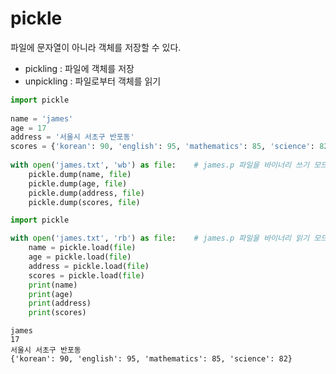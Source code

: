 # pickle

파일에 문자열이 아니라 객체를 저장할 수 있다.

- pickling : 파일에 객체를 저장
- unpickling : 파일로부터 객체를 읽기

```python
import pickle
 
name = 'james'
age = 17
address = '서울시 서초구 반포동'
scores = {'korean': 90, 'english': 95, 'mathematics': 85, 'science': 82}
 
with open('james.txt', 'wb') as file:    # james.p 파일을 바이너리 쓰기 모드(wb)로 열기
    pickle.dump(name, file)
    pickle.dump(age, file)
    pickle.dump(address, file)
    pickle.dump(scores, file)
```

```python
import pickle

with open('james.txt', 'rb') as file:    # james.p 파일을 바이너리 읽기 모드(rb)로 열기
    name = pickle.load(file)
    age = pickle.load(file)
    address = pickle.load(file)
    scores = pickle.load(file)
    print(name)
    print(age)
    print(address)
    print(scores)
```

```consol
james
17
서울시 서초구 반포동
{'korean': 90, 'english': 95, 'mathematics': 85, 'science': 82}
```

